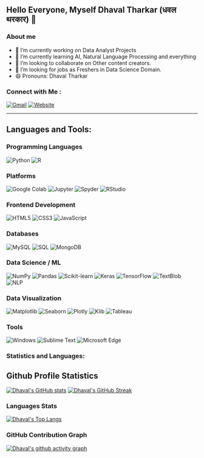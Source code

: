 ## Hello Everyone, Myself Dhaval Tharkar (धवल थरकार) 👋

### About me
- 🔭 I’m currently working on Data Analyst Projects
- 🌱 I’m currently learning AI, Natural Language Processing and everything
- 👯 I’m looking to collaborate on Other content creators.
- 🤔 I’m looking for jobs as Freshers in Data Science Domain. 
- 😄 Pronouns: Dhaval Tharkar

### Connect with Me :
[![Gmail](https://img.shields.io/badge/Gmail-dhavltharkaaar1699@gmail.com-D14836?logo=gmail&logoColor=white)](mailto:dhavltharkaaar1699@gmail.com)
[![Website](https://img.shields.io/badge/Website-202020?logo=About.me&logoColor=white)](https://prakashdeveloper03.github.io/)

---

## Languages and Tools:

### Programming Languages
![Python](https://img.shields.io/badge/Python-3776AB?logo=python&logoColor=white)
![R](https://img.shields.io/badge/R-276DC3?logo=r&logoColor=white)

### Platforms
![Google Colab](https://img.shields.io/badge/Colab-F9AB00?logo=googlecolab&logoColor=white)
![Jupyter](https://img.shields.io/badge/Jupyter-F37626?logo=jupyter&logoColor=white)
![Spyder](https://img.shields.io/badge/Spyder-FF0000?logo=spyderide&logoColor=white)
![RStudio](https://img.shields.io/badge/RStudio-75AADB?logo=rstudio&logoColor=white)

### Frontend Development
![HTML5](https://img.shields.io/badge/HTML5-E34F26?logo=html5&logoColor=white)
![CSS3](https://img.shields.io/badge/CSS3-1572B6?logo=css3&logoColor=white)
![JavaScript](https://img.shields.io/badge/JavaScript-F7DF1E?logo=javascript&logoColor=black)

### Databases
![MySQL](https://img.shields.io/badge/MySQL-4479A1?logo=mysql&logoColor=white)
![SQL](https://img.shields.io/badge/SQL-003B57?logo=postgresql&logoColor=white)
![MongoDB](https://img.shields.io/badge/MongoDB-47A248?logo=mongodb&logoColor=white)

### Data Science / ML
![NumPy](https://img.shields.io/badge/NumPy-013243?logo=numpy&logoColor=white)
![Pandas](https://img.shields.io/badge/Pandas-150458?logo=pandas&logoColor=white)
![Scikit-learn](https://img.shields.io/badge/Scikit--learn-F7931E?logo=scikitlearn&logoColor=white)
![Keras](https://img.shields.io/badge/Keras-D00000?logo=keras&logoColor=white)
![TensorFlow](https://img.shields.io/badge/TensorFlow-FF6F00?logo=tensorflow&logoColor=white)
![TextBlob](https://img.shields.io/badge/TextBlob-306998?logo=python&logoColor=white)
![NLP](https://img.shields.io/badge/NLP-Natural%20Language%20Processing-8E44AD)

### Data Visualization
![Matplotlib](https://img.shields.io/badge/Matplotlib-11557C?logo=matplotlib&logoColor=white)
![Seaborn](https://img.shields.io/badge/Seaborn-4C72B0?logo=python&logoColor=white)
![Plotly](https://img.shields.io/badge/Plotly-3F4F75?logo=plotly&logoColor=white)
![Klib](https://img.shields.io/badge/Klib-306998?logo=python&logoColor=white)
![Tableau](https://img.shields.io/badge/Tableau-E97627?logo=tableau&logoColor=white)

### Tools
![Windows](https://img.shields.io/badge/Windows-0078D6?logo=windows&logoColor=white)
![Sublime Text](https://img.shields.io/badge/Sublime_Text-FF9800?logo=sublimetext&logoColor=white)
![Microsoft Edge](https://img.shields.io/badge/Edge-0078D7?logo=microsoftedge&logoColor=white)

### Statistics and Languages:

## Github Profile Statistics
[![Dhaval's GitHub stats](https://github-readme-stats.vercel.app/api?username=dhavltharkaaar)](https://github.com/dhavltharkaaar/github-readme-stats) [![Dhaval's GitHub Streak](https://streak-stats.demolab.com/?user=Dhavaltharkar&theme=default)](https://git.io/streak-stats)

### Languages Stats

[![Dhaval's Top Langs](https://github-readme-stats.vercel.app/api/top-langs/?username=dhavltharkaaar&layout=compact&hide=jupyter%20notebook,hack)](https://github.com/dhavltharkaaar/github-readme-stats)

### GitHub Contribution Graph

[![Dhaval's github activity graph](https://github-readme-activity-graph.vercel.app/graph?username=dhavltharkaaar&theme=dracula)](https://github.com/dhavltharkaaar/github-readme-activity-graph)
